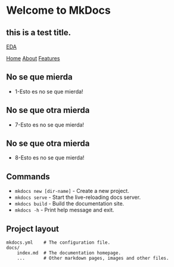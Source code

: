 # Welcome to MkDocs

## this is a test title.

[EDA](eda_helper.md)

[Home](index.md)
[About](about.md)
[Features](features.md)


## No se que mierda
- 1-Esto es no se que mierda!

## No se que otra mierda
- 7-Esto es no se que mierda!
## No se que otra mierda
- 8-Esto es no se que mierda!
## Commands

* `mkdocs new [dir-name]` - Create a new project.
* `mkdocs serve` - Start the live-reloading docs server.
* `mkdocs build` - Build the documentation site.
* `mkdocs -h` - Print help message and exit.

## Project layout

    mkdocs.yml    # The configuration file.
    docs/
        index.md  # The documentation homepage.
        ...       # Other markdown pages, images and other files.
